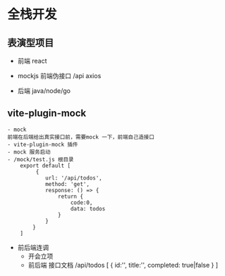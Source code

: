 # 全栈开发
## 表演型项目
- 前端 react 
- mockjs  前端伪接口
    /api axios 

- 后端 java/node/go

## vite-plugin-mock
    - mock
    前端在后端给出真实接口前，需要mock 一下，前端自己造接口
    - vite-plugin-mock 插件
    - mock 服务启动
    - /mock/test.js 根目录
        export default [
             {
                url: '/api/todos',
                method: 'get',
                response: () => {
                    return {
                        code:0,
                        data: todos
                    }
                }
            }
        ]

- 前后端连调
    - 开会立项
    - 前后端 接口文档
    /api/todos
    [
        {
            id:'',
            title:'',
            completed: true|false
        }
    ]